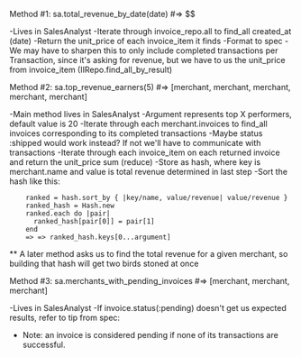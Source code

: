 Method #1:
sa.total_revenue_by_date(date) #=> $$

-Lives in SalesAnalyst
-Iterate through invoice_repo.all to find_all created_at (date)
-Return the unit_price of each invoice_item it finds
-Format to spec
  -We may have to sharpen this to only include completed transactions
  per Transaction, since it's asking for revenue, but we have
  to us the unit_price from invoice_item (IIRepo.find_all_by_result)


Method #2:
sa.top_revenue_earners(5) #=> [merchant, merchant, merchant, merchant, merchant]

  -Main method lives in SalesAnalyst
  -Argument represents top X performers, default value is 20
  -Iterate through each merchant.invoices to find_all invoices corresponding to its completed transactions
    -Maybe status :shipped would work instead? If not we'll have to communicate with transactions
  -Iterate through each invoice_item on each returned invoice and return the unit_price sum (reduce)
  -Store as hash, where key is merchant.name and value is total revenue determined in last step
  -Sort the hash like this: 
        
        ranked = hash.sort_by { |key/name, value/revenue| value/revenue }
        ranked_hash = Hash.new
        ranked.each do |pair|
          ranked_hash[pair[0]] = pair[1]
        end
        => => ranked_hash.keys[0...argument]

  ** A later method asks us to find the total revenue for a given merchant, so building that hash will
    get two birds stoned at once


Method #3:
sa.merchants_with_pending_invoices #=> [merchant, merchant, merchant]

-Lives in SalesAnalyst
-If invoice.status(:pending) doesn't get us expected results, refer to tip from spec:
  * Note: an invoice is considered pending if none of its transactions are successful.




